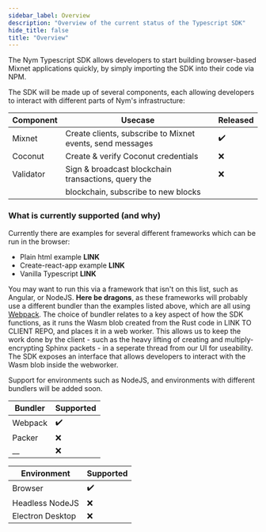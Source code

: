 ```yaml
---
sidebar_label: Overview
description: "Overview of the current status of the Typescript SDK"
hide_title: false 
title: "Overview"  
---
```

 
The Nym Typescript SDK allows developers to start building browser-based Mixnet applications quickly, by simply importing the SDK into their code via NPM. 

The SDK will be made up of several components, each allowing developers to interact with different parts of Nym's infrastructure: 

| Component | Usecase                                                   | Released | 
| --------- | --------------------------------------------------------- | -------- |
| Mixnet    | Create clients, subscribe to Mixnet events, send messages |  ✔️       |
| Coconut   | Create & verify Coconut credentials                       |  ❌      | 
| Validator | Sign & broadcast blockchain transactions, query the       |  ❌      | 
|           | blockchain, subscribe to new blocks                       |          | 

### What is currently supported (and why) 
Currently there are examples for several different frameworks which can be run in the browser: 
* Plain html example **LINK**
* Create-react-app example **LINK**
* Vanilla Typescript **LINK** 

You may want to run this via a framework that isn't on this list, such as Angular, or NodeJS. **Here be dragons**, as these frameworks will probably use a different bundler than the examples listed above, which are all using [Webpack](LINK). The choice of bundler relates to a key aspect of how the SDK functions, as it runs the Wasm blob created from the Rust code in LINK TO CLIENT REPO, and places it in a web worker. This allows us to keep the work done by the client - such as the heavy lifting of creating and multiply-encrypting Sphinx packets - in a seperate thread from our UI for useability. The SDK exposes an interface that allows developers to interact with the Wasm blob inside the webworker. 

Support for environments such as NodeJS, and environments with different bundlers will be added soon. 

| Bundler | Supported | 
| ------- | --------- | 
| Webpack |  ✔️        |
| Packer  |  ❌       |
| __      |  ❌       |


| Environment      | Supported | 
| ---------------- | --------- | 
| Browser          |  ✔️        |
| Headless NodeJS  |  ❌       |
| Electron Desktop |  ❌       |


